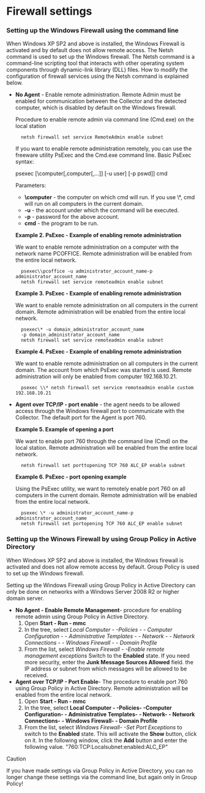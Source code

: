 # Firewall settings
      
### Setting up the Windows Firewall using the command line
     
When Windows XP SP2 and above is installed, the Windows Firewall is activated and by default does not allow remote access. The Netsh command is used to set up the Windows firewall. The Netsh command is a command-line scripting tool that interacts with other operating system components through dynamic-link library (DLL) files. How to modify the configuration of firewall services using the Netsh command is explained below.

- **No Agent** - Enable remote administration. Remote Admin must be enabled for communication between the Collector and the detected computer, which is disabled by default on the Windows firewall. 
            
    Procedure to enable remote admin via command line (Cmd.exe) on the local station

        netsh firewall set service RemoteAdmin enable subnet

    If you want to enable remote administration remotely, you can use the freeware utility PsExec and the Cmd.exe command line. Basic PsExec syntax:

    psexec [\\computer[,computer[,...]] [-u user] [-p pswd]] cmd

    Parameters:

    - **\\computer** - the computer on which cmd will run. If you use \\\*, cmd will run on all computers in the current domain.
    - **-u** - the account under which the command will be executed.
    - **-p** - password for the above account.
    - **cmd** - the program to be run.

    **Example 2. PsExec - Example of enabling remote administration**

    We want to enable remote administration on a computer with the network name PCOFFICE. Remote administration will be enabled from the entire local network.

        psexec\\pcoffice -u administrator_account_name-p administrator_account_name
        netsh firewall set service remoteadmin enable subnet 

    **Example 3. PsExec - Example of enabling remote administration**

    We want to enable remote administration on all computers in the current domain. Remote administration will be enabled from the entire local network.

        psexec\* -u domain_administrator_account_name
        -p domain_administrator_account_name
        netsh firewall set service remoteadmin enable subnet 

    **Example 4. PsExec - Example of enabling remote administration**

    We want to enable remote administration on all computers in the current domain. The account from which PsExec was started is used. Remote administration will only be enabled from computer 192.168.10.21.

        psexec \\* netsh firewall set service remoteadmin enable custom 192.168.10.21
- **Agent over TCP/IP - port enable** - the agent needs to be allowed access through the Windows firewall port to communicate with the Collector. The default port for the Agent is port 760.
            
    **Example 5. Example of opening a port**

    We want to enable port 760 through the command line (Cmd) on the local station. Remote administration will be enabled from the entire local network.

        netsh firewall set porttopening TCP 760 ALC_EP enable subnet

    **Example 6. PsExec - port opening example**

    Using the PsExec utility, we want to remotely enable port 760 on all computers in the current domain. Remote administration will be enabled from the entire local network.

        psexec \* -u administrator_account_name-p administrator_account_name
        netsh firewall set portopening TCP 760 ALC_EP enable subnet

### Setting up the Winows Firewall by using Group Policy in Active Directory
         
When Windows XP SP2 and above is installed, the Windows firewall is activated and does not allow remote access by default. Group Policy is used to set up the Windows firewall.
         
Setting up the Windows Firewall using Group Policy in Active Directory can only be done on networks with a Windows Server 2008 R2 or higher domain server.

- **No Agent - Enable Remote Management**-
 procedure for enabling remote admin using Group Policy in Active Directory.
    1. Open **Start - Run - mmc**
    2. In the tree, select *Local Computer - -Policies - - Computer Configuration - - Administrative Templates - - Network - - Network Connections - - Windows Firewall - - Domain Profile*
    3. From the list, select *Windows Firewall - -Enable remote management exceptions*
         Switch to the **Enabled** state. If you need more security, enter the **Junk Message Sources Allowed** field.
  the IP address or subnet from which messages will be allowed to be received.
- **Agent over TCP/IP - Port Enable**- The procedure to enable port 760 using Group Policy in Active Directory. Remote administration will be enabled from the entire local network.
    1. Open **Start - Run - mmc**
    2. In the tree, select **Local Computer - -Policies- -Computer Configuration- - Administrative Templates- - Network- - Network Connections- - Windows Firewall- - Domain Profile**
    3. From the list, select *Windows Firewall- -Set Port Exceptions* to switch to the **Enabled** state. This will activate the **Show** button, click on it. In the following window, click the **Add** button and enter the following value.
  "760:TCP:Localsubnet:enabled:ALC\_EP"

> [!CAUTION]
> If you have made settings via Group Policy in Active Directory, you can no longer change these settings via the command line, but again only in Group Policy!

